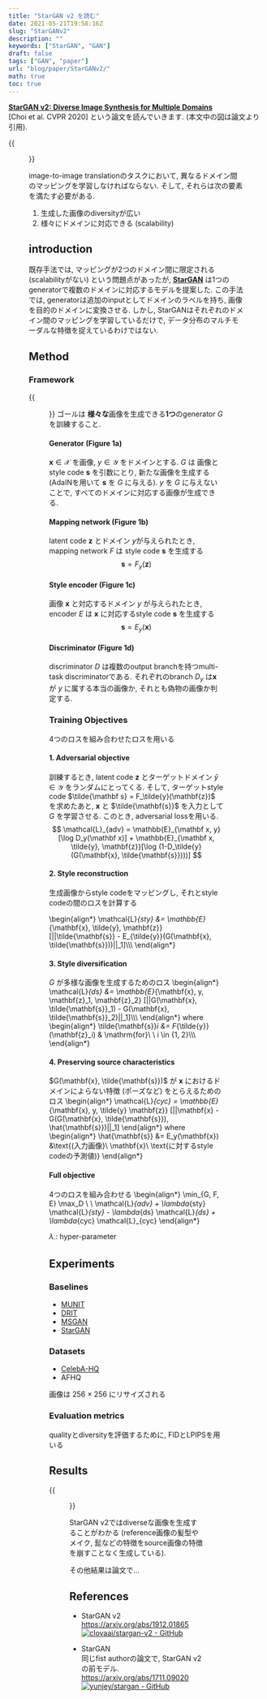 ```yaml
---
title: "StarGAN v2 を読む"
date: 2021-05-21T19:58:16Z
slug: "StarGANv2"
description: ""
keywords: ["StarGAN", "GAN"]
draft: false
tags: ["GAN", "paper"]
url: "blog/paper/StarGANv2/"
math: true
toc: true
---
```


[**StarGAN v2: Diverse Image Synthesis for Multiple Domains**](https://arxiv.org/abs/1912.01865)   
[Choi et al. CVPR 2020] という論文を読んでいきます. (本文中の図は論文より引用).


{{<figure src="images/Synth_result.png" caption="Synthesis Result">}}

image-to-image translationのタスクにおいて, 異なるドメイン間のマッピングを学習しなければならない.
そして, それらは次の要素を満たす必要がある. 
1. 生成した画像のdiversityが広い
2. 様々にドメインに対応できる (scalability)

## introduction
既存手法では, マッピングが2つのドメイン間に限定される (scalabilityがない) という問題点があったが,
[**StarGAN**](https://arxiv.org/abs/1711.09020) は1つのgeneratorで複数のドメインに対応するモデルを提案した.
この手法では, generatorは追加のinputとしてドメインのラベルを持ち, 画像を目的のドメインに変換させる. しかし, 
StarGANはそれぞれのドメイン間のマッピングを学習しているだけで, データ分布のマルチモーダルな特徴を捉えているわけではない.

## Method 
### Framework
{{<figure src="images/overview.png" caption="Overview">}}
ゴールは **様々な**画像を生成できる**1つ**のgenerator $G$ を訓練すること.
#### Generator (Figure 1a)
$\mathbf x \in \mathcal{X}$ を画像, $y \in \mathcal{Y}$ をドメインとする.
$G$ は 画像とstyle code $\mathbf s$ を引数にとり, 新たな画像を生成する (AdaINを用いて $\mathbf s$ を $G$ に与える).
$y$ を $G$ に与えないことで, すべてのドメインに対応する画像が生成できる.

#### Mapping network (Figure 1b)
latent code $\mathbf z$ とドメイン $y$が与えられたとき, 
mapping network $F$ は style code $\mathbf{s}$ を生成する
$$
\mathbf s = F_y (\mathbf z)
$$

#### Style encoder (Figure 1c)
画像 $\mathbf{x}$ と対応するドメイン $y$ が与えられたとき, 
encoder $E$ は $\mathbf x$ に対応するstyle code $\mathbf s$ を生成する
$$
\mathbf s = E_y(\mathbf x)
$$


#### Discriminator (Figure 1d)
discriminator $D$ は複数のoutput branchを持つmulti-task discriminatorである.
それぞれのbranch $D_y$ は$\mathbf x$ が $y$ に属する本当の画像か, それとも偽物の画像か判定する.

### Training Objectives
4つのロスを組み合わせたロスを用いる
#### 1. Adversarial objective
訓練するとき, latent code $\mathbf z$ とターゲットドメイン $\tilde y \in \mathcal{Y}$ をランダムにとってくる.
そして, ターゲットstyle code $\tilde{\mathbf s} = F_\tilde{y}(\mathbf{z})$ を求めたあと,
$\mathbf{x}$ と $\tilde{\mathbf{s}}$ を入力として $G$ を学習させる.
このとき, adversarial lossを用いる.
$$
\mathcal{L}_{adv} = \mathbb{E}_{\mathbf x, y}[\log D_y(\mathbf x)] + \mathbb{E}_{\mathbf x, \tilde{y}, \mathbf{z}}[\log (1-D_\tilde{y}(G(\mathbf{x}, \tilde{\mathbf{s}})))]
$$

#### 2. Style reconstruction
生成画像からstyle codeをマッピングし, それとstyle codeの間のロスを計算する

\begin{align*}
\mathcal{L}_{sty} &= \mathbb{E}_{\mathbf{x}, \tilde{y}, \mathbf{z}} [||\tilde{\mathbf{s}} - E_{\tilde{y}}(G(\mathbf{x}, \tilde{\mathbf{s}}))||_1]\\\\\\
\end{align*}


#### 3. Style diversification
$G$ が多様な画像を生成するためのロス
\begin{align*}
\mathcal{L}_{ds} &=  \mathbb{E}_{\mathbf{x}, y, \mathbf{z}_1, \mathbf{z}_2} [||G(\mathbf{x}, \tilde{\mathbf{s}}_1) - G(\mathbf{x}, \tilde{\mathbf{s}}_2)||_1]\\\\\\
\end{align*}
where
\begin{align*}
\tilde{\mathbf{s}}_i &= F_{\tilde{y}} (\mathbf{z}_i) & \mathrm{for}\ \ i \in \{1, 2\}\\\\\\
\end{align*}

#### 4. Preserving source characteristics
$G(\mathbf{x}, \tilde{\mathbf{s}})$ が $\mathbf{x}$ におけるドメインによらない特徴 (ポーズなど) をとらえるためのロス
\begin{align*}
\mathcal{L}_{cyc} = \mathbb{E}_{\mathbf{x}, y, \tilde{y} \mathbf{z}} [||\mathbf{x} - G(G(\mathbf{x}, \tilde{\mathbf{s}}), \hat{\mathbf{s}})||_1]
\end{align*}
where
\begin{align*}
\hat{\mathbf{s}} &= E_y(\mathbf{x}) &\text{(入力画像}\ \mathbf{x}\ \text{に対するstyle codeの予測値)}
\end{align*}
#### Full objective
4つのロスを組み合わせる
\begin{align*}
\min_{G, F, E} \max_D \ \  \mathcal{L}_{adv} + \lambda_{sty} \mathcal{L}_{sty} - \lambda_{ds} \mathcal{L}_{ds} + \lambda_{cyc} \mathcal{L}_{cyc}
\end{align*}

$\lambda_\cdot$: hyper-parameter


## Experiments
### Baselines
- [MUNIT](https://arxiv.org/abs/1804.04732)
- [DRIT](https://arxiv.org/abs/1808.00948)
- [MSGAN](https://arxiv.org/abs/1903.05628)
- [StarGAN](https://arxiv.org/abs/1912.01865)

### Datasets
- [CelebA-HQ](https://arxiv.org/abs/1710.10196)
- AFHQ  

画像は 256 $\times$ 256 にリサイズされる

### Evaluation metrics
qualityとdiversityを評価するために, FIDとLPIPSを用いる

## Results
{{<figure src="images/Ref-guided-res.png" caption="Reference-guided image synthesis results on CelebA-HQ">}}

StarGAN v2ではdiverseな画像を生成することがわかる (reference画像の髪型やメイク, 髭などの特徴をsource画像の特徴を崩すことなく生成している).

その他結果は論文で...

## References
- StarGAN v2  
https://arxiv.org/abs/1912.01865
[![clovaai/stargan-v2 - GitHub](https://gh-card.dev/repos/clovaai/stargan-v2.svg)](https://github.com/clovaai/stargan-v)

- StarGAN  
同じfist authorの論文で, StarGAN v2の前モデル.
https://arxiv.org/abs/1711.09020
[![yunjey/stargan - GitHub](https://gh-card.dev/repos/yunjey/stargan.svg)](https://github.com/yunjey/stargan)

